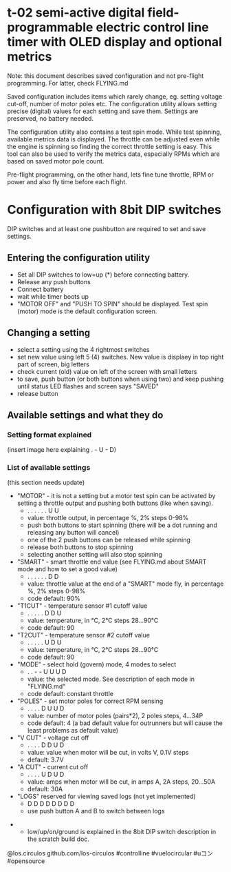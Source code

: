 # t-02 semi-active digital field-programmable electric control line timer with OLED display and optional metrics

Note: this document describes saved configuration and not pre-flight programming. For latter, check FLYING.md

Saved configuration includes items which rarely change, eg. setting voltage cut-off, number of motor poles etc.
The configuration utility allows setting precise (digital) values for each setting and save them. Settings are
preserved, no battery needed.

The configuration utility also contains a test spin mode. While test spinning, available metrics data is displayed.
The throttle can be adjusted even while the engine is spinning so finding the correct throttle setting is easy.
This tool can also be used to verify the metrics data, especially RPMs which are based on saved motor pole count.

Pre-flight programming, on the other hand, lets fine tune throttle, RPM or power and also fly time before each flight.

# Configuration with 8bit DIP switches

DIP switches and at least one pushbutton are required to set and save settings.

## Entering the configuration utility

 - Set all DIP switches to low=up (*) before connecting battery.
 - Release any push buttons
 - Connect battery
 - wait while timer boots up
 - "MOTOR OFF" and "PUSH TO SPIN" should be displayed. Test spin (motor) mode is the default configuration screen.

## Changing a setting

 - select a setting using the 4 rightmost switches
 - set new value using left 5 (4) switches. New value is displaey in top right part of screen, big letters
 - check current (old) value on left of the screen with small letters
 - to save, push button (or both buttons when using two) and keep pushing until status LED flashes and screen says "SAVED"
 - release button

## Available settings and what they do

### Setting format explained

(insert image here explaining . - U - D)

### List of available settings

(this section needs update)

 - "MOTOR" - it is not a setting but a motor test spin can be activated by setting a throttle output and pushing
    both buttons (like when saving).
   - . . . . . . U U
   - value: throttle output, in percentage %, 2% steps 0-98%
   - push both buttons to start spinning (there will be a dot running and releasing any button will cancel)
   - one of the 2 push buttons can be released while spinning
   - release both buttons to stop spinning
   - selecting another setting will also stop spinning
 - "SMART" - smart throttle end value (see FLYING.md about SMART mode and how to set a good value)
   - . . . . . . D D
   - value: throttle value at the end of a "SMART" mode fly, in percentage %, 2% steps 0-98%
   - code default: 90%
 - "T1CUT" - temperature sensor #1 cutoff value
   - . . . . . D D U
   - value: temperature, in °C, 2°C steps 28...90°C
   - code default: 90
 - "T2CUT" - temperature sensor #2 cutoff value
   - . . . . . U D U
   - value: temperature, in °C, 2°C steps 28...90°C
   - code default: 90
 - "MODE" - select hold (govern) mode, 4 modes to select
   - . . - - U U U D
   - value: the selected mode. See description of each mode in "FLYING.md"
   - code default: constant throttle
 - "POLES" - set motor poles for correct RPM sensing
   - . . . . D U U D
   - value: number of motor poles (pairs*2), 2 poles steps, 4...34P
   - code default: 4 (a bad default value for outrunners but will cause the least problems as default value)
 - "V CUT" - voltage cut off
   - . . . . D D U D
   - value: value when motor will be cut, in volts V, 0.1V steps
   - default: 3.7V
 - "A CUT" - current cut off
   - . . . . U D U D
   - value: amps when motor will be cut, in amps A, 2A steps, 20...50A
   - default: 30A
 - "LOGS" reserved for viewing saved logs (not yet implemented)
   - D D D D D D D D
   - use push button A and B to switch between logs


* - low/up/on/ground is explained in the 8bit DIP switch description in the scratch build doc.

@los.circulos
github.com/los-circulos
#controlline #vuelocircular #uコン #opensource
